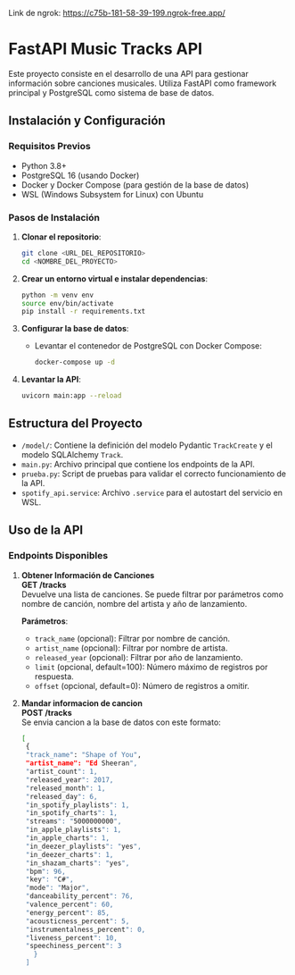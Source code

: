 Link de ngrok: https://c75b-181-58-39-199.ngrok-free.app/

# FastAPI Music Tracks API

Este proyecto consiste en el desarrollo de una API para gestionar información sobre canciones musicales. Utiliza FastAPI como framework principal y PostgreSQL como sistema de base de datos.
## Instalación y Configuración

### Requisitos Previos
- Python 3.8+
- PostgreSQL 16 (usando Docker)
- Docker y Docker Compose (para gestión de la base de datos)
- WSL (Windows Subsystem for Linux) con Ubuntu

### Pasos de Instalación

1. **Clonar el repositorio**:

    ```sh
    git clone <URL_DEL_REPOSITORIO>
    cd <NOMBRE_DEL_PROYECTO>
    ```

2. **Crear un entorno virtual e instalar dependencias**:

    ```sh
    python -m venv env
    source env/bin/activate
    pip install -r requirements.txt
    ```

3. **Configurar la base de datos**:

    - Levantar el contenedor de PostgreSQL con Docker Compose:

        ```sh
        docker-compose up -d
        ```


5. **Levantar la API**:

    ```sh
    uvicorn main:app --reload
    ```

 

## Estructura del Proyecto

- `/model/`: Contiene la definición del modelo Pydantic `TrackCreate` y el modelo SQLAlchemy `Track`.
- `main.py`: Archivo principal que contiene los endpoints de la API.
- `prueba.py`: Script de pruebas para validar el correcto funcionamiento de la API.
- `spotify_api.service`: Archivo `.service` para el autostart del servicio en WSL.

## Uso de la API

### Endpoints Disponibles

1. **Obtener Información de Canciones**  
   **GET /tracks**  
   Devuelve una lista de canciones. Se puede filtrar por parámetros como nombre de canción, nombre del artista y año de lanzamiento.

   **Parámetros**:
   - `track_name` (opcional): Filtrar por nombre de canción.
   - `artist_name` (opcional): Filtrar por nombre de artista.
   - `released_year` (opcional): Filtrar por año de lanzamiento.
   - `limit` (opcional, default=100): Número máximo de registros por respuesta.
   - `offset` (opcional, default=0): Número de registros a omitir.

2. **Mandar informacion de cancion**  
   **POST /tracks**  
   Se envia cancion a la base de datos con este formato:
   ```sh
   [
    {
    "track_name": "Shape of You",
    "artist_name": "Ed Sheeran",
    "artist_count": 1,
    "released_year": 2017,
    "released_month": 1,
    "released_day": 6,
    "in_spotify_playlists": 1,
    "in_spotify_charts": 1,
    "streams": "5000000000",
    "in_apple_playlists": 1,
    "in_apple_charts": 1,
    "in_deezer_playlists": "yes",
    "in_deezer_charts": 1,
    "in_shazam_charts": "yes",
    "bpm": 96,
    "key": "C#",
    "mode": "Major",
    "danceability_percent": 76,
    "valence_percent": 60,
    "energy_percent": 85,
    "acousticness_percent": 5,
    "instrumentalness_percent": 0,
    "liveness_percent": 10,
    "speechiness_percent": 3
      }
    ]

